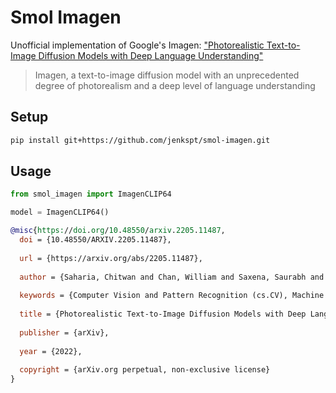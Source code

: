 Smol Imagen
===========
Unofficial implementation of Google's Imagen: ["Photorealistic Text-to-Image Diffusion Models with Deep Language Understanding"](https://arxiv.org/abs/2205.11487)

> Imagen, a text-to-image diffusion model with an unprecedented degree of photorealism and a deep level of language understanding

## Setup

```sh
pip install git+https://github.com/jenkspt/smol-imagen.git
```

## Usage

```python
from smol_imagen import ImagenCLIP64

model = ImagenCLIP64()

```


```bibtex
@misc{https://doi.org/10.48550/arxiv.2205.11487,
  doi = {10.48550/ARXIV.2205.11487},
  
  url = {https://arxiv.org/abs/2205.11487},
  
  author = {Saharia, Chitwan and Chan, William and Saxena, Saurabh and Li, Lala and Whang, Jay and Denton, Emily and Ghasemipour, Seyed Kamyar Seyed and Ayan, Burcu Karagol and Mahdavi, S. Sara and Lopes, Rapha Gontijo and Salimans, Tim and Ho, Jonathan and Fleet, David J and Norouzi, Mohammad},
  
  keywords = {Computer Vision and Pattern Recognition (cs.CV), Machine Learning (cs.LG), FOS: Computer and information sciences, FOS: Computer and information sciences},
  
  title = {Photorealistic Text-to-Image Diffusion Models with Deep Language Understanding},
  
  publisher = {arXiv},
  
  year = {2022},
  
  copyright = {arXiv.org perpetual, non-exclusive license}
}
```